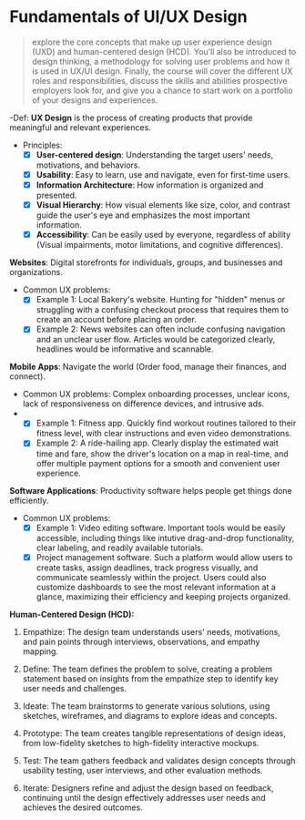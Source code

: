 # Fundamentals of UI/UX Design
> explore the core concepts that make up user experience design (UXD) and human-centered design (HCD). You’ll also be introduced to design thinking, a methodology for solving user problems and how it is used in UX/UI design. Finally, the course will cover the different UX roles and responsibilities, discuss the skills and abilities prospective employers look for, and give you a chance to start work on a portfolio of your designs and experiences.

-Def: **UX Design** is the process of creating products that provide meaningful and relevant experiences.
- Principles:
  - [x] **User-centered design**: Understanding the target users' needs, motivations, and behaviors.
  - [x] **Usability**: Easy to learn, use and navigate, even for first-time users.
  - [x] **Information Architecture**: How information is organized and presented.
  - [x] **Visual Hierarchy**: How visual elements like size, color, and contrast guide the user's eye and emphasizes the most important information.
  - [x] **Accessibility**: Can be easily used by everyone, regardless of ability (Visual impairments, motor limitations, and cognitive differences).
 
**Websites**: Digital storefronts for individuals, groups, and businesses and organizations.
- Common UX problems:
  - [x] Example 1: Local Bakery's website. Hunting for "hidden" menus or struggling with a confusing checkout process that requires them to create an account before placing an order.
  - [x] Example 2: News websites can often include confusing navigation and an unclear user flow. Articles would be categorized clearly, headlines would be informative and scannable.

**Mobile Apps**: Navigate the world (Order food, manage their finances, and connect).
- Common UX problems: Complex onboarding processes, unclear icons, lack of responsiveness on difference devices, and intrusive ads.
-  - [x] Example 1: Fitness app. Quickly find workout routines tailored to their fitness level, with clear instructions and even video demonstrations.
   - [x] Example 2: A ride-hailing app. Clearly display the estimated wait time and fare, show the driver's location on a map in real-time, and offer multiple payment options for a smooth and convenient user experience.
     
**Software Applications**: Productivity software helps people get things done efficiently.
- Common UX problems:
    - [x] Example 1: Video editing software. Important tools would be easily accessible, including things like intutive drag-and-drop functionality, clear labeling, and readily available tutorials.
    - [x] Project management software. Such a platform would allow users to create tasks, assign deadlines, track progress visually, and communicate seamlessly within the project. Users could also customize dashboards to see the most relevant information at a glance, maximizing their efficiency and keeping projects organized.

**Human-Centered Design (HCD):**
1. Empathize: The design team understands users' needs, motivations, and pain points through interviews, observations, and empathy mapping.

2. Define: The team defines the problem to solve, creating a problem statement based on insights from the empathize step to identify key user needs and challenges.

3. Ideate: The team brainstorms to generate various solutions, using sketches, wireframes, and diagrams to explore ideas and concepts.

4. Prototype: The team creates tangible representations of design ideas, from low-fidelity sketches to high-fidelity interactive mockups.

5. Test: The team gathers feedback and validates design concepts through usability testing, user interviews, and other evaluation methods.

6. Iterate: Designers refine and adjust the design based on feedback, continuing until the design effectively addresses user needs and achieves the desired outcomes.
